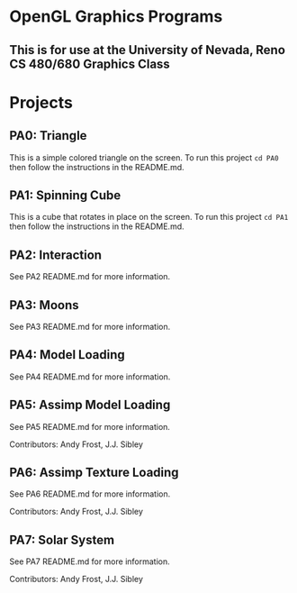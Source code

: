 # OpenGL Graphics Programs
## This is for use at the University of Nevada, Reno CS 480/680 Graphics Class

# Projects

## PA0: Triangle
This is a simple colored triangle on the screen. To run this project ```cd PA0``` then follow the instructions in the README.md.

## PA1: Spinning Cube
This is a cube that rotates in place on the screen. To run this project ```cd PA1``` then follow the instructions in the README.md.

## PA2: Interaction
See PA2 README.md for more information.

## PA3: Moons
See PA3 README.md for more information.

## PA4: Model Loading

See PA4 README.md for more information.

## PA5: Assimp Model Loading

See PA5 README.md for more information.

Contributors: Andy Frost, J.J. Sibley

## PA6: Assimp Texture Loading

See PA6 README.md for more information.

Contributors: Andy Frost, J.J. Sibley

## PA7: Solar System

See PA7 README.md for more information.

Contributors: Andy Frost, J.J. Sibley

